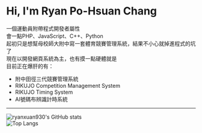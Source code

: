 # Hi, I'm Ryan Po-Hsuan Chang
一個運動員附帶程式開發者屬性 \
會一點PHP、JavaScript、C++、Python \
起初只是想幫母校師大附中寫一套體育競賽管理系統，結果不小心就掉進程式的坑了 \
現在以開發網頁系統為主，也有摸一點硬體就是 \
目前正在爆肝的有： 
+ 附中田徑三代競賽管理系統
+ RIKUJO Competition Management System
+ RIKUJO Timing System
+ AI號碼布辨識計時系統
---
![ryanxuan930's GitHub stats](https://github-readme-stats.vercel.app/api?username=ryanxuan930&show_icons=true&count_private=true&cache_seconds=1800) \
![Top Langs](https://github-readme-stats.vercel.app/api/top-langs/?username=ryanxuan930&layout=compact&cache_seconds=1800)
